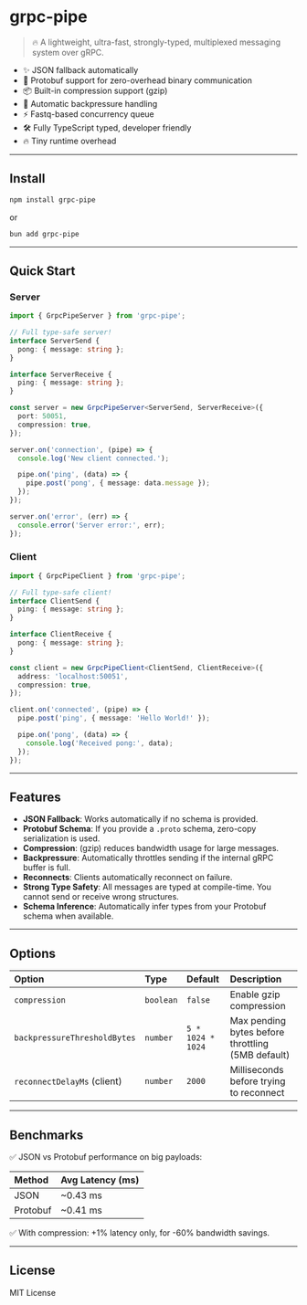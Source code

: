 # grpc-pipe

> 🔥 A lightweight, ultra-fast, strongly-typed, multiplexed messaging system over gRPC.

- ✨ JSON fallback automatically
- 🚀 Protobuf support for zero-overhead binary communication
- 📦 Built-in compression support (gzip)
- 🧠 Automatic backpressure handling
- ⚡ Fastq-based concurrency queue
- 🛠 Fully TypeScript typed, developer friendly
- 🔥 Tiny runtime overhead

---

## Install

```bash
npm install grpc-pipe
```

or

```bash
bun add grpc-pipe
```

---

## Quick Start

### Server

```ts
import { GrpcPipeServer } from 'grpc-pipe';

// Full type-safe server!
interface ServerSend {
  pong: { message: string };
}

interface ServerReceive {
  ping: { message: string };
}

const server = new GrpcPipeServer<ServerSend, ServerReceive>({
  port: 50051,
  compression: true,
});

server.on('connection', (pipe) => {
  console.log('New client connected.');

  pipe.on('ping', (data) => {
    pipe.post('pong', { message: data.message });
  });
});

server.on('error', (err) => {
  console.error('Server error:', err);
});
```

### Client

```ts
import { GrpcPipeClient } from 'grpc-pipe';

// Full type-safe client!
interface ClientSend {
  ping: { message: string };
}

interface ClientReceive {
  pong: { message: string };
}

const client = new GrpcPipeClient<ClientSend, ClientReceive>({
  address: 'localhost:50051',
  compression: true,
});

client.on('connected', (pipe) => {
  pipe.post('ping', { message: 'Hello World!' });

  pipe.on('pong', (data) => {
    console.log('Received pong:', data);
  });
});
```

---

## Features

- **JSON Fallback**: Works automatically if no schema is provided.
- **Protobuf Schema**: If you provide a `.proto` schema, zero-copy serialization is used.
- **Compression**: (gzip) reduces bandwidth usage for large messages.
- **Backpressure**: Automatically throttles sending if the internal gRPC buffer is full.
- **Reconnects**: Clients automatically reconnect on failure.
- **Strong Type Safety**: All messages are typed at compile-time. You cannot send or receive wrong structures.
- **Schema Inference**: Automatically infer types from your Protobuf schema when available.

---

## Options

| Option | Type | Default | Description |
|:------|:-----|:--------|:------------|
| `compression` | `boolean` | `false` | Enable gzip compression |
| `backpressureThresholdBytes` | `number` | `5 * 1024 * 1024` | Max pending bytes before throttling (5MB default) |
| `reconnectDelayMs` (client) | `number` | `2000` | Milliseconds before trying to reconnect |

---

## Benchmarks

✅ JSON vs Protobuf performance on big payloads:

| Method | Avg Latency (ms) |
|:------|:----------------|
| JSON | ~0.43 ms |
| Protobuf | ~0.41 ms |

✅ With compression: +1% latency only, for -60% bandwidth savings.

---

## License

MIT License